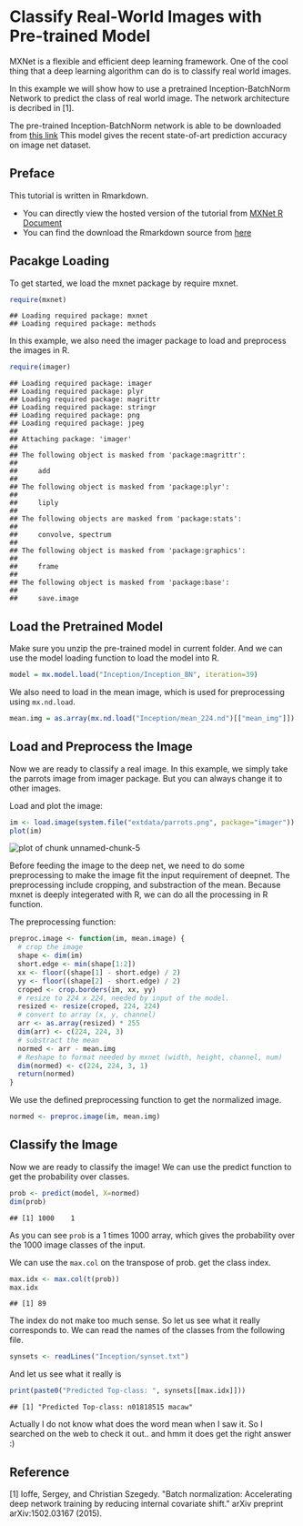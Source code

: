 Classify Real-World Images with Pre-trained Model
=================================================
MXNet is a flexible and efficient deep learning framework. One of the cool thing that a deep learning
algorithm can do is to classify real world images.

In this example we will show how to use a pretrained Inception-BatchNorm Network to predict the class of
real world image. The network architecture is decribed in [1].

The pre-trained Inception-BatchNorm network is able to be downloaded from [this link](http://data.dmlc.ml/mxnet/data/Inception.zip)
This model gives the recent state-of-art prediction accuracy on image net dataset.

Preface
-------
This tutorial is written in Rmarkdown.
- You can directly view the hosted version of the tutorial from [MXNet R Document](http://mxnet.readthedocs.io/en/latest/packages/r/classifyRealImageWithPretrainedModel.html)
- You can find the download the Rmarkdown source from [here](https://github.com/dmlc/mxnet/blob/master/R-package/vignettes/classifyRealImageWithPretrainedModel.Rmd)

Pacakge Loading
---------------
To get started, we load the mxnet package by require mxnet.

```r
require(mxnet)
```

```
## Loading required package: mxnet
## Loading required package: methods
```

In this example, we also need the imager package to load and preprocess the images in R.


```r
require(imager)
```

```
## Loading required package: imager
## Loading required package: plyr
## Loading required package: magrittr
## Loading required package: stringr
## Loading required package: png
## Loading required package: jpeg
##
## Attaching package: 'imager'
##
## The following object is masked from 'package:magrittr':
##
##     add
##
## The following object is masked from 'package:plyr':
##
##     liply
##
## The following objects are masked from 'package:stats':
##
##     convolve, spectrum
##
## The following object is masked from 'package:graphics':
##
##     frame
##
## The following object is masked from 'package:base':
##
##     save.image
```

Load the Pretrained Model
-------------------------
Make sure you unzip the pre-trained model in current folder. And we can use the model
loading function to load the model into R.


```r
model = mx.model.load("Inception/Inception_BN", iteration=39)
```

We also need to load in the mean image, which is used for preprocessing using ```mx.nd.load```.


```r
mean.img = as.array(mx.nd.load("Inception/mean_224.nd")[["mean_img"]])
```

Load and Preprocess the Image
-----------------------------
Now we are ready to classify a real image. In this example, we simply take the parrots image
from imager package. But you can always change it to other images.

Load and plot the image:


```r
im <- load.image(system.file("extdata/parrots.png", package="imager"))
plot(im)
```

![plot of chunk unnamed-chunk-5](../../web-data/mxnet/knitr/classifyRealImageWithPretrainedModel-unnamed-chunk-5-1.png)

Before feeding the image to the deep net, we need to do some preprocessing
to make the image fit the input requirement of deepnet. The preprocessing
include cropping, and substraction of the mean.
Because mxnet is deeply integerated with R, we can do all the processing in R function.

The preprocessing function:


```r
preproc.image <- function(im, mean.image) {
  # crop the image
  shape <- dim(im)
  short.edge <- min(shape[1:2])
  xx <- floor((shape[1] - short.edge) / 2)
  yy <- floor((shape[2] - short.edge) / 2)
  croped <- crop.borders(im, xx, yy)
  # resize to 224 x 224, needed by input of the model.
  resized <- resize(croped, 224, 224)
  # convert to array (x, y, channel)
  arr <- as.array(resized) * 255
  dim(arr) <- c(224, 224, 3)
  # substract the mean
  normed <- arr - mean.img
  # Reshape to format needed by mxnet (width, height, channel, num)
  dim(normed) <- c(224, 224, 3, 1)
  return(normed)
}
```

We use the defined preprocessing function to get the normalized image.


```r
normed <- preproc.image(im, mean.img)
```

Classify the Image
------------------
Now we are ready to classify the image! We can use the predict function
to get the probability over classes.


```r
prob <- predict(model, X=normed)
dim(prob)
```

```
## [1] 1000    1
```

As you can see ```prob``` is a 1 times 1000 array, which gives the probability
over the 1000 image classes of the input.

We can use the ```max.col``` on the transpose of prob. get the class index.

```r
max.idx <- max.col(t(prob))
max.idx
```

```
## [1] 89
```

The index do not make too much sense. So let us see what it really corresponds to.
We can read the names of the classes from the following file.


```r
synsets <- readLines("Inception/synset.txt")
```

And let us see what it really is


```r
print(paste0("Predicted Top-class: ", synsets[[max.idx]]))
```

```
## [1] "Predicted Top-class: n01818515 macaw"
```

Actually I do not know what does the word mean when I saw it.
So I searched on the web to check it out.. and hmm it does get the right answer :)

Reference
---------
[1] Ioffe, Sergey, and Christian Szegedy. "Batch normalization: Accelerating deep network training by reducing internal covariate shift." arXiv preprint arXiv:1502.03167 (2015).
